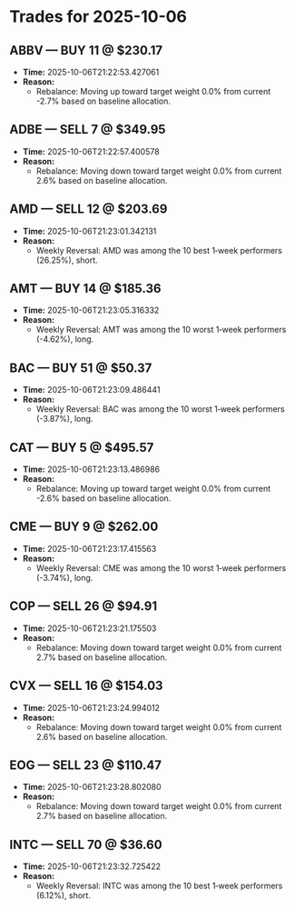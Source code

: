 # Trades for 2025-10-06

## ABBV — BUY 11 @ $230.17
- **Time:** 2025-10-06T21:22:53.427061
- **Reason:**
  - Rebalance: Moving up toward target weight 0.0% from current -2.7% based on baseline allocation.

## ADBE — SELL 7 @ $349.95
- **Time:** 2025-10-06T21:22:57.400578
- **Reason:**
  - Rebalance: Moving down toward target weight 0.0% from current 2.6% based on baseline allocation.

## AMD — SELL 12 @ $203.69
- **Time:** 2025-10-06T21:23:01.342131
- **Reason:**
  - Weekly Reversal: AMD was among the 10 best 1‑week performers (26.25%), short.

## AMT — BUY 14 @ $185.36
- **Time:** 2025-10-06T21:23:05.316332
- **Reason:**
  - Weekly Reversal: AMT was among the 10 worst 1‑week performers (-4.62%), long.

## BAC — BUY 51 @ $50.37
- **Time:** 2025-10-06T21:23:09.486441
- **Reason:**
  - Weekly Reversal: BAC was among the 10 worst 1‑week performers (-3.87%), long.

## CAT — BUY 5 @ $495.57
- **Time:** 2025-10-06T21:23:13.486986
- **Reason:**
  - Rebalance: Moving up toward target weight 0.0% from current -2.6% based on baseline allocation.

## CME — BUY 9 @ $262.00
- **Time:** 2025-10-06T21:23:17.415563
- **Reason:**
  - Weekly Reversal: CME was among the 10 worst 1‑week performers (-3.74%), long.

## COP — SELL 26 @ $94.91
- **Time:** 2025-10-06T21:23:21.175503
- **Reason:**
  - Rebalance: Moving down toward target weight 0.0% from current 2.7% based on baseline allocation.

## CVX — SELL 16 @ $154.03
- **Time:** 2025-10-06T21:23:24.994012
- **Reason:**
  - Rebalance: Moving down toward target weight 0.0% from current 2.6% based on baseline allocation.

## EOG — SELL 23 @ $110.47
- **Time:** 2025-10-06T21:23:28.802080
- **Reason:**
  - Rebalance: Moving down toward target weight 0.0% from current 2.7% based on baseline allocation.

## INTC — SELL 70 @ $36.60
- **Time:** 2025-10-06T21:23:32.725422
- **Reason:**
  - Weekly Reversal: INTC was among the 10 best 1‑week performers (6.12%), short.

